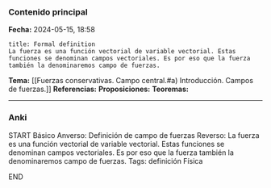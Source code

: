 ### Contenido principal

**Fecha:** 2024-05-15, 18:58

```ad-formal
title: Formal definition
La fuerza es una función vectorial de variable vectorial. Estas funciones se denominan campos vectoriales. Es por eso que la fuerza también la denominaremos campo de fuerzas.
```

**Tema:** [[Fuerzas conservativas. Campo central.#a) Introducción. Campos de fuerzas.]]
**Referencias:**
**Proposiciones:**
**Teoremas:**

---
### Anki

START
Básico
Anverso: Definición de campo de fuerzas
Reverso: La fuerza es una función vectorial de variable vectorial. Estas funciones se denominan campos vectoriales. Es por eso que la fuerza también la denominaremos campo de fuerzas.
Tags: definición Física
<!--ID: 1718442849592-->
END
